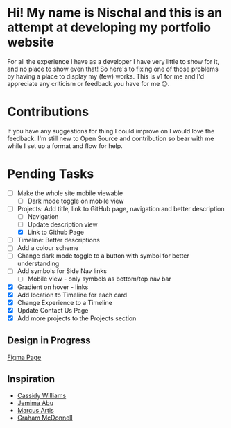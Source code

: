 # Hi! My name is Nischal and this is an attempt at developing my portfolio website

For all the experience I have as a developer I have very little to show for it, and no place to show even that! So here's to fixing one of those problems by having a place to display my (few) works. This is v1 for me and I'd appreciate any criticism or feedback you have for me 😊.

# Contributions

If you have any suggestions for thing I could improve on I would love the feedback. I'm still new to Open Source and contribution so bear with me while I set up a format and flow for help.

# Pending Tasks

- [ ] Make the whole site mobile viewable
  - [ ] Dark mode toggle on mobile view
- [ ] Projects: Add title, link to GitHub page, navigation and better description
  - [ ] Navigation
  - [ ] Update description view
  - [x] Link to Github Page
- [ ] Timeline: Better descriptions
- [ ] Add a colour scheme
- [ ] Change dark mode toggle to a button with symbol for better understanding
- [ ] Add symbols for Side Nav links
  - [ ] Mobile view - only symbols as bottom/top nav bar
- [x] Gradient on hover - links
- [x] Add location to Timeline for each card
- [x] Change Experience to a Timeline
- [x] Update Contact Us Page
- [x] Add more projects to the Projects section

## Design in Progress

[Figma Page](https://www.figma.com/file/dPLR7yWhRIn3PcVsmXdOZK/Wireframing---Portfolio-Website?node-id=107%3A276)

## Inspiration

- [Cassidy Williams](https://cassidoo.co/)
- [Jemima Abu](https://www.jemimaabu.com/)
- [Marcus Artis](https://marcusartis.pixpa.com/)
- [Graham McDonnell](https://www.greymac.com/)
